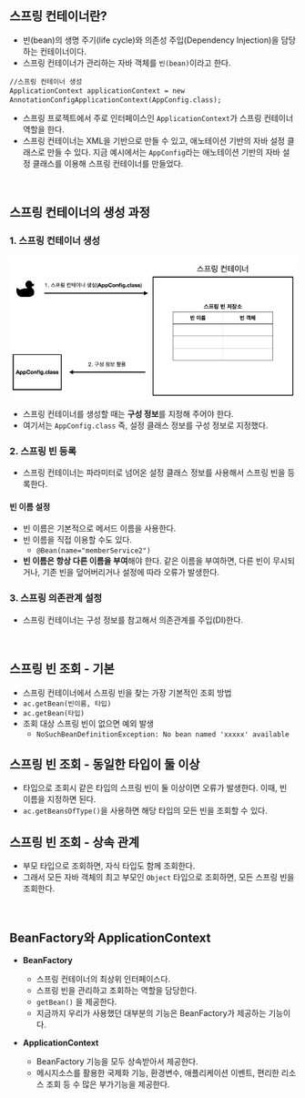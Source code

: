 ## 스프링 컨테이너란?

* 빈(bean)의 생명 주기(life cycle)와 의존성 주입(Dependency Injection)을 담당하는 컨테이너이다.
* 스프링 컨테이너가 관리하는 자바 객체를 `빈(bean)`이라고 한다. 

```
//스프링 컨테이너 생성
ApplicationContext applicationContext = new AnnotationConfigApplicationContext(AppConfig.class);
```

* 스프링 프로젝트에서 주로 인터페이스인 `ApplicationContext`가 스프링 컨테이너 역할을 한다.
* 스프링 컨테이너는 XML을 기반으로 만들 수 있고, 애노테이션 기반의 자바 설정 클래스로 만들 수 있다. 지금 예시에서는 `AppConfig`라는 애노테이션 기반의 자바 설정 클래스를 이용해 스프링 컨테이너를 만들었다.

<br>

## 스프링 컨테이너의 생성 과정

### 1. 스프링 컨테이너 생성

<img src="./img/spring_basic_1.png">

* 스프링 컨테이너를 생성할 때는 **구성 정보**를 지정해 주어야 한다.
* 여기서는 `AppConfig.class` 즉, 설정 클래스 정보를 구성 정보로 지정했다.

### 2. 스프링 빈 등록

* 스프링 컨테이너는 파라미터로 넘어온 설정 클래스 정보를 사용해서 스프링 빈을 등록한다.

#### 빈 이름 설정

* 빈 이름은 기본적으로 메서드 이름을 사용한다.
* 빈 이름을 직접 이용할 수도 있다.
  * `@Bean(name="memberService2")`
* **빈 이름은 항상 다른 이름을 부여**해야 한다. 같은 이름을 부여하면, 다른 빈이 무시되거나, 기존 빈을 덮어버리거나 설정에 따라 오류가 발생한다.

### 3. 스프링 의존관계 설정

* 스프링 컨테이너는 구성 정보를 참고해서 의존관계를 주입(DI)한다.

<br>

## 스프링 빈 조회 - 기본

* 스프링 컨테이너에서 스프링 빈을 찾는 가장 기본적인 조회 방법
 * `ac.getBean(빈이름, 타입)`
 * `ac.getBean(타입)`
 * 조회 대상 스프링 빈이 없으면 예외 발생
   * `NoSuchBeanDefinitionException: No bean named 'xxxxx' available`

## 스프링 빈 조회 - 동일한 타입이 둘 이상

* 타입으로 조회시 같은 타입의 스프링 빈이 둘 이상이면 오류가 발생한다. 이때, 빈 이름을 지정하면 된다.
* `ac.getBeansOfType()`을 사용하면 해당 타입의 모든 빈을 조회할 수 있다.

## 스프링 빈 조회 - 상속 관계

* 부모 타입으로 조회하면, 자식 타입도 함께 조회한다.
* 그래서 모든 자바 객체의 최고 부모인 `Object` 타입으로 조회하면, 모든 스프링 빈을 조회한다.

<br>

## BeanFactory와 ApplicationContext

* **BeanFactory**
  * 스프링 컨테이너의 최상위 인터페이스다.
  * 스프링 빈을 관리하고 조회하는 역할을 담당한다.
  * `getBean()` 을 제공한다.
  * 지금까지 우리가 사용했던 대부분의 기능은 BeanFactory가 제공하는 기능이다.

* **ApplicationContext**
  * BeanFactory 기능을 모두 상속받아서 제공한다.
  * 메시지소스를 활용한 국제화 기능, 환경변수, 애플리케이션 이벤트, 편리한 리소스 조회 등 수 많은 부가기능을 제공한다. 
